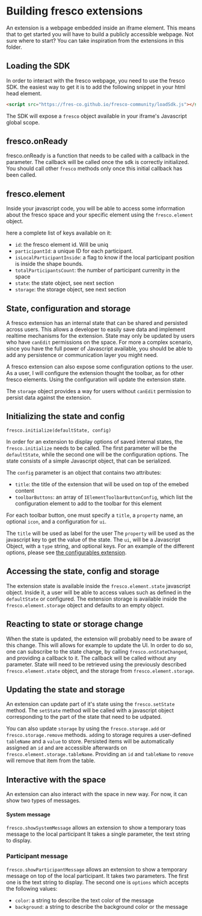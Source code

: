 # Building fresco extensions

An extension is a webpage embedded inside an iframe element.
This means that to get started you will have to build a publicly accessible webpage.
Not sure where to start? You can take inspiration from the extensions in this folder.

## Loading the SDK

In order to interact with the fresco webpage, you need to use the fresco SDK.
the easiest way to get it is to add the following snippet in your html head element.

```html
<script src="https://fres-co.github.io/fresco-community/loadSdk.js"></script>
```

The SDK will expose a `fresco` object available in your iframe's Javascript global scope.

## fresco.onReady

fresco.onReady is a function that needs to be called with a callback in the parameter.
The callback will be called once the sdk is correctly initialized.
You should call other `fresco` methods only once this initial callback has been called.

## fresco.element

Inside your javascript code, you will be able to access some information about the fresco space and your specific element using the `fresco.element` object.

here a complete list of keys available on it:

- `id`: the fresco element id. Will be uniq
- `participantId`: a unique ID for each participant.
- `isLocalParticipantInside`: a flag to know if the local participant position is inside the shape bounds.
- `totalParticipantsCount`: the number of participant currenlty in the space
- `state`: the state object, see next section
- `storage`: the storage object, see next section

## State, configuration and storage

A fresco extension has an internal state that can be shared and persisted across users.
This allows a developer to easily save data and implement realtime mechanisms for the extension.
State may only be updated by users who have `canEdit` permissions on the space.
For more a complex scenario, since you have the full power of Javascript available, you should be able to add any persistence or communication layer you might need.

A fresco extension can also expose some configuration options to the user.
As a user, I will configure the extension thought the toolbar, as for other fresco elements.
Using the configuration will update the extension state.

The `storage` object provides a way for users without `canEdit` permission to persist data against the extension.

## Initializing the state and config

```
fresco.initialize(defaultState, config)
```

In order for an extension to display options of saved internal states, the `fresco.initialize` needs to be called.
The first parameter will be the `defaultState`, while the second one will be the configuration options.
The state consists of a simple Javascript object, that can be serialized.

The `config` parameter is an object that contains two attributes:

- `title`: the title of the extension that will be used on top of the emebed content
- `toolbarButtons`: an array of `IElementToolbarButtonConfig`, which list the configuration element to add to the toolbar for this element

For each toolbar button, one must specify a `title`, a `property` name, an optional `icon`, and a configuration for `ui`.

The `title` will be used as label for the user
The `property` will be used as the javascript key to get the value of the state.
The `ui`, will be a Javascript Object, with a `type` string, and optional keys.
For an example of the different options, please see [the configurables extension](https://github.com/fres-co/fresco-community/blob/gh-pages/elements/configurables/index.js).

## Accessing the state, config and storage

The extension state is available inside the `fresco.element.state` javascript object.
Inside it, a user will be able to access values such as defined in the `defaultState` or configured.
The extension storage is available inside the `fresco.element.storage` object and defaults to an empty object.

## Reacting to state or storage change

When the state is updated, the extension will probably need to be aware of this change.
This will allows for example to update the UI.
In order to do so, one can subscribe to the state change, by calling `fresco.onStateChanged`, and providing a callback to it.
The callback will be called without any parameter.
State will need to be retrieved using the previously described `fresco.element.state` object, and the storage from `fresco.element.storage`.

## Updating the state and storage

An extension can update part of it's state using the `fresco.setState` method.
The `setState` method will be called with a javascript object corresponding to the part of the state that need to be udpated.

You can also update `storage` by using the `fresco.storage.add` or `fresco.storage.remove` methods.
`add`ing to storage requires a user-defined `tableName` and a `value` to store.
Persisted items will be automatically assigned an `id` and are accessible afterwards on `fresco.element.storage.tableName`.
Providing an `id` and `tableName` to `remove` will remove that item from the table.

## Interactive with the space

An extension can also interact with the space in new way.
For now, it can show two types of messages.

#### System message

`fresco.showSystemMessage` allows an extension to show a temporary toas message to the local participant It takes a single parameter, the text string to display.

### Participant message

`fresco.showParticipantMessage` allows an extension to show a temporary message on top of the local participant.
It takes two parameters.
The first one is the text string to display.
The second one is `options` which accepts the following values:

- `color`: a string to describe the text color of the message
- `background`: a string to describe the background color or the message
